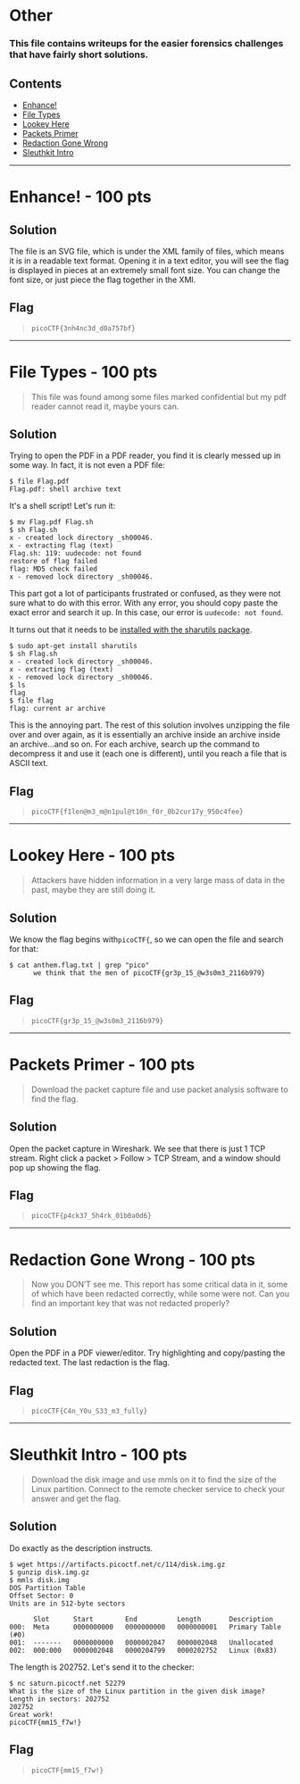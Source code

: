 # Other

### This file contains writeups for the easier forensics challenges that have fairly short solutions.

## **Contents**

- [Enhance!](#enhance---100-pts)
- [File Types](#file-types---100-pts)
- [Lookey Here](#lookey-here---100-pts)
- [Packets Primer](#packets-primer---100-pts)
- [Redaction Gone Wrong](#redaction-gone-wrong---100-pts)
- [Sleuthkit Intro](#sleuthkit-intro---100-pts)

---

# Enhance! - 100 pts

## Solution

The file is an SVG file, which is under the XML family of files, which means it is in a readable text format. Opening it in a text editor, you will see the flag is displayed in pieces at an extremely small font size. You can change the font size, or just piece the flag together in the XMl.

## Flag

> `picoCTF{3nh4nc3d_d0a757bf}`

---

# File Types - 100 pts

> This file was found among some files marked confidential but my pdf reader cannot read it, maybe yours can.

## Solution

Trying to open the PDF in a PDF reader, you find it is clearly messed up in some way. In fact, it is not even a PDF file:

```console
$ file Flag.pdf
Flag.pdf: shell archive text
```

It's a shell script! Let's run it:

```console
$ mv Flag.pdf Flag.sh
$ sh Flag.sh
x - created lock directory _sh00046.
x - extracting flag (text)
Flag.sh: 119: uudecode: not found
restore of flag failed
flag: MD5 check failed
x - removed lock directory _sh00046.
```

This part got a lot of participants frustrated or confused, as they were not sure what to do with this error. With any error, you should copy paste the exact error and search it up. In this case, our error is `uudecode: not found`.

It turns out that it needs to be [installed with the sharutils package](https://askubuntu.com/questions/232440/how-do-i-install-uudecode).

```console
$ sudo apt-get install sharutils
$ sh Flag.sh
x - created lock directory _sh00046.
x - extracting flag (text)
x - removed lock directory _sh00046.
$ ls
flag
$ file flag
flag: current ar archive
```

This is the annoying part. The rest of this solution involves unzipping the file over and over again, as it is essentially an archive inside an archive inside an archive...and so on. For each archive, search up the command to decompress it and use it (each one is different), until you reach a file that is ASCII text.

## Flag

> `picoCTF{f1len@m3_m@n1pul@t10n_f0r_0b2cur17y_950c4fee}`

---

# Lookey Here - 100 pts

> Attackers have hidden information in a very large mass of data in the past, maybe they are still doing it.

## Solution

We know the flag begins with`picoCTF{`, so we can open the file and search for that:

```console
$ cat anthem.flag.txt | grep "pico"
      we think that the men of picoCTF{gr3p_15_@w3s0m3_2116b979}

```

## Flag

> `picoCTF{gr3p_15_@w3s0m3_2116b979}`

---

# Packets Primer - 100 pts

> Download the packet capture file and use packet analysis software to find the flag.

## Solution

Open the packet capture in Wireshark. We see that there is just 1 TCP stream. Right click a packet > Follow > TCP Stream, and a window should pop up showing the flag.

## Flag

> `picoCTF{p4ck37_5h4rk_01b0a0d6}`

---

# Redaction Gone Wrong - 100 pts

> Now you DON’T see me.
> This report has some critical data in it, some of which have been redacted correctly, while some were not. Can you find an important key that was not redacted properly?

## Solution

Open the PDF in a PDF viewer/editor. Try highlighting and copy/pasting the redacted text. The last redaction is the flag.

## Flag

> `picoCTF{C4n_Y0u_S33_m3_fully}`

---

# Sleuthkit Intro - 100 pts

> Download the disk image and use mmls on it to find the size of the Linux partition. Connect to the remote checker service to check your answer and get the flag.

## Solution

Do exactly as the description instructs.

```console
$ wget https://artifacts.picoctf.net/c/114/disk.img.gz
$ gunzip disk.img.gz
$ mmls disk.img
DOS Partition Table
Offset Sector: 0
Units are in 512-byte sectors

      Slot      Start        End          Length       Description
000:  Meta      0000000000   0000000000   0000000001   Primary Table (#0)
001:  -------   0000000000   0000002047   0000002048   Unallocated
002:  000:000   0000002048   0000204799   0000202752   Linux (0x83)
```

The length is 202752. Let's send it to the checker:

```console
$ nc saturn.picoctf.net 52279
What is the size of the Linux partition in the given disk image?
Length in sectors: 202752
202752
Great work!
picoCTF{mm15_f7w!}
```

## Flag

> `picoCTF{mm15_f7w!}`
